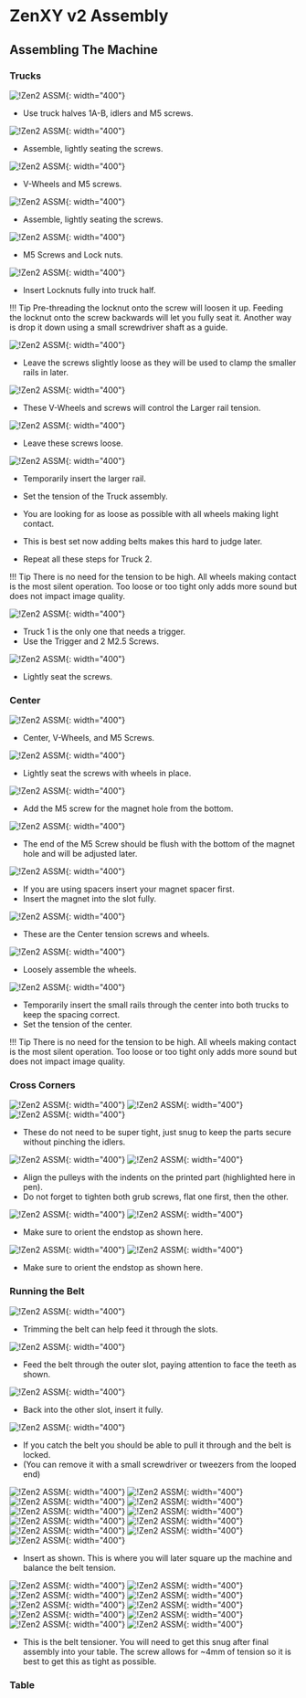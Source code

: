 # ZenXY v2 Assembly

## Assembling The Machine



### Trucks
![!Zen2 ASSM](https://www.v1engineering.com/wp-content/uploads/2021/04/PXL_20210406_224439148.jpg){: width="400"}

* Use truck halves 1A-B, idlers and M5 screws.

![!Zen2 ASSM](https://www.v1engineering.com/wp-content/uploads/2021/04/PXL_20210406_224701959-scaled.jpg ){: width="400"}

* Assemble, lightly seating the screws.

![!Zen2 ASSM](https://www.v1engineering.com/wp-content/uploads/2021/04/PXL_20210406_224741306-scaled.jpg){: width="400"}

* V-Wheels and M5 screws.

![!Zen2 ASSM](https://www.v1engineering.com/wp-content/uploads/2021/04/PXL_20210406_225039159-scaled.jpg){: width="400"}

* Assemble, lightly seating the screws.

![!Zen2 ASSM](https://www.v1engineering.com/wp-content/uploads/2021/04/PXL_20210406_225112714-scaled.jpg){: width="400"}

* M5 Screws and Lock nuts.

![!Zen2 ASSM](https://www.v1engineering.com/wp-content/uploads/2021/04/PXL_20210406_225156633-scaled.jpg){: width="400"}

* Insert Locknuts fully into truck half.

!!! Tip
    Pre-threading the locknut onto the screw will loosen it up. Feeding the locknut onto the screw backwards will let you fully seat it. Another way is drop it down using a small screwdriver shaft as a guide.

![!Zen2 ASSM](https://www.v1engineering.com/wp-content/uploads/2021/04/PXL_20210406_225403976.jpg){: width="400"}

* Leave the screws slightly loose as they will be used to clamp the smaller rails in later.

![!Zen2 ASSM](https://www.v1engineering.com/wp-content/uploads/2021/04/PXL_20210406_225942159-scaled.jpg){: width="400"}

* These V-Wheels and screws will control the Larger rail tension.

![!Zen2 ASSM](https://www.v1engineering.com/wp-content/uploads/2021/04/PXL_20210406_230101105.jpg){: width="400"}

* Leave these screws loose.

![!Zen2 ASSM](https://www.v1engineering.com/wp-content/uploads/2021/04/PXL_20210406_230249669.jpg){: width="400"}

* Temporarily insert the larger rail.
* Set the tension of the Truck assembly.
* You are looking for as loose as possible with all wheels making light contact.
* This is best set now adding belts makes this hard to judge later.

* Repeat all these steps for Truck 2.

!!! Tip
    There is no need for the tension to be high. All wheels making contact is the most silent operation. Too loose or too tight only adds more sound but does not impact image quality.

![!Zen2 ASSM](https://www.v1engineering.com/wp-content/uploads/2021/04/PXL_20210406_230833570-scaled.jpg){: width="400"}

* Truck 1 is the only one that needs a trigger.
* Use the Trigger and 2 M2.5 Screws.

![!Zen2 ASSM](https://www.v1engineering.com/wp-content/uploads/2021/04/PXL_20210406_231006786-scaled.jpg){: width="400"}

* Lightly seat the screws.

### Center

![!Zen2 ASSM](https://www.v1engineering.com/wp-content/uploads/2021/04/PXL_20210406_235011813-scaled.jpg){: width="400"}

* Center, V-Wheels, and M5 Screws.

![!Zen2 ASSM](https://www.v1engineering.com/wp-content/uploads/2021/04/PXL_20210406_235248360.jpg){: width="400"}

* Lightly seat the screws with wheels in place.

![!Zen2 ASSM](https://www.v1engineering.com/wp-content/uploads/2021/04/PXL_20210406_235316671-scaled.jpg){: width="400"}

* Add the M5 screw for the magnet hole from the bottom.

![!Zen2 ASSM](https://www.v1engineering.com/wp-content/uploads/2021/04/PXL_20210406_235351512.jpg){: width="400"}

* The end of the M5 Screw should be flush with the bottom of the magnet hole and will be adjusted later.

![!Zen2 ASSM](https://www.v1engineering.com/wp-content/uploads/2021/04/PXL_20210406_235439695.jpg){: width="400"}

* If you are using spacers insert your magnet spacer first.
* Insert the magnet into the slot fully.

![!Zen2 ASSM](https://www.v1engineering.com/wp-content/uploads/2021/04/PXL_20210406_235528481.jpg){: width="400"}

* These are the Center tension screws and wheels.

![!Zen2 ASSM](https://www.v1engineering.com/wp-content/uploads/2021/04/PXL_20210406_235646332.jpg){: width="400"}

* Loosely assemble the wheels.

![!Zen2 ASSM](https://www.v1engineering.com/wp-content/uploads/2021/04/PXL_20210406_235847970-scaled.jpg){: width="400"}

* Temporarily insert the small rails through the center into both trucks to keep the spacing correct. 
* Set the tension of the center.

!!! Tip
    There is no need for the tension to be high. All wheels making contact is the most silent operation. Too loose or too tight only adds more sound but does not impact image quality.

### Cross Corners

![!Zen2 ASSM](https://www.v1engineering.com/wp-content/uploads/2021/04/PXL_20210407_002813553-scaled.jpg){: width="400"}
![!Zen2 ASSM](https://www.v1engineering.com/wp-content/uploads/2021/04/PXL_20210407_002924097-scaled.jpg){: width="400"}
![!Zen2 ASSM](https://www.v1engineering.com/wp-content/uploads/2021/04/PXL_20210407_003222722.jpg){: width="400"}

* These do not need to be super tight, just snug to keep the parts secure without pinching the idlers.

![!Zen2 ASSM](https://www.v1engineering.com/wp-content/uploads/2021/04/PXL_20210407_004514393-scaled.jpg){: width="400"}
![!Zen2 ASSM](https://www.v1engineering.com/wp-content/uploads/2021/04/PXL_20210407_005007800.jpg){: width="400"}

* Align the pulleys with the indents on the printed part (highlighted here in pen).
* Do not forget to tighten both grub screws, flat one first, then the other.

![!Zen2 ASSM](https://www.v1engineering.com/wp-content/uploads/2021/04/PXL_20210407_005918591.jpg){: width="400"}
![!Zen2 ASSM](https://www.v1engineering.com/wp-content/uploads/2021/04/PXL_20210407_010700171-scaled.jpg){: width="400"}

* Make sure to orient the endstop as shown here.

![!Zen2 ASSM](https://www.v1engineering.com/wp-content/uploads/2021/04/PXL_20210407_010716293.jpg){: width="400"}
![!Zen2 ASSM](https://www.v1engineering.com/wp-content/uploads/2021/04/PXL_20210407_010930394.jpg){: width="400"}

* Make sure to orient the endstop as shown here.

### Running the Belt

![!Zen2 ASSM](https://www.v1engineering.com/wp-content/uploads/2021/04/PXL_20210407_011917500.jpg){: width="400"}

* Trimming the belt can help feed it through the slots.

![!Zen2 ASSM](https://www.v1engineering.com/wp-content/uploads/2021/04/PXL_20210407_011839038.jpg){: width="400"}

* Feed the belt through the outer slot, paying attention to face the teeth as shown.

![!Zen2 ASSM](https://www.v1engineering.com/wp-content/uploads/2021/04/PXL_20210407_012206353.jpg){: width="400"}

* Back into the other slot, insert it fully.


![!Zen2 ASSM](https://www.v1engineering.com/wp-content/uploads/2021/04/PXL_20210407_012419217-scaled.jpg){: width="400"}


* If you catch the belt you should be able to pull it through and the belt is locked.
* (You can remove it with a small screwdriver or tweezers from the looped end)

![!Zen2 ASSM](https://www.v1engineering.com/wp-content/uploads/2021/04/PXL_20210407_012641360-scaled.jpg){: width="400"}
![!Zen2 ASSM](https://www.v1engineering.com/wp-content/uploads/2021/04/PXL_20210407_013028804-scaled.jpg){: width="400"}
![!Zen2 ASSM](https://www.v1engineering.com/wp-content/uploads/2021/04/PXL_20210407_014034779-scaled.jpg){: width="400"}
![!Zen2 ASSM](https://www.v1engineering.com/wp-content/uploads/2021/04/PXL_20210407_014142606-scaled.jpg){: width="400"}
![!Zen2 ASSM](https://www.v1engineering.com/wp-content/uploads/2021/04/PXL_20210407_014216124-scaled.jpg){: width="400"}
![!Zen2 ASSM](https://www.v1engineering.com/wp-content/uploads/2021/04/PXL_20210407_014353407-scaled.jpg){: width="400"}
![!Zen2 ASSM](https://www.v1engineering.com/wp-content/uploads/2021/04/PXL_20210407_014540132-scaled.jpg){: width="400"}
![!Zen2 ASSM](https://www.v1engineering.com/wp-content/uploads/2021/04/PXL_20210407_014633720-scaled.jpg){: width="400"}
![!Zen2 ASSM](https://www.v1engineering.com/wp-content/uploads/2021/04/PXL_20210407_014809107-scaled.jpg){: width="400"}
![!Zen2 ASSM](https://www.v1engineering.com/wp-content/uploads/2021/04/PXL_20210407_014908579-scaled.jpg){: width="400"}
![!Zen2 ASSM](https://www.v1engineering.com/wp-content/uploads/2021/04/PXL_20210407_015217681-scaled.jpg){: width="400"}

* Insert as shown. This is where you will later square up the machine and balance the belt tension.

![!Zen2 ASSM](https://www.v1engineering.com/wp-content/uploads/2021/04/PXL_20210407_015249328-scaled.jpg){: width="400"}
![!Zen2 ASSM](https://www.v1engineering.com/wp-content/uploads/2021/04/PXL_20210407_015351021-scaled.jpg){: width="400"}
![!Zen2 ASSM](https://www.v1engineering.com/wp-content/uploads/2021/04/PXL_20210407_015450836-scaled.jpg){: width="400"}
![!Zen2 ASSM](https://www.v1engineering.com/wp-content/uploads/2021/04/PXL_20210407_015520994-scaled.jpg){: width="400"}
![!Zen2 ASSM](https://www.v1engineering.com/wp-content/uploads/2021/04/PXL_20210407_015614822-scaled.jpg){: width="400"}
![!Zen2 ASSM](https://www.v1engineering.com/wp-content/uploads/2021/04/PXL_20210407_015735517-scaled.jpg){: width="400"}
![!Zen2 ASSM](https://www.v1engineering.com/wp-content/uploads/2021/04/PXL_20210407_015825207-scaled.jpg){: width="400"}
![!Zen2 ASSM](https://www.v1engineering.com/wp-content/uploads/2021/04/PXL_20210407_015825207-scaled.jpg){: width="400"}
![!Zen2 ASSM](https://www.v1engineering.com/wp-content/uploads/2021/04/PXL_20210407_020122507-scaled.jpg){: width="400"}
![!Zen2 ASSM](https://www.v1engineering.com/wp-content/uploads/2021/04/PXL_20210407_020227707-scaled.jpg){: width="400"}

* This is the belt tensioner. You will need to get this snug after final assembly into your table. The screw allows for ~4mm of tension so it is best to get this as tight as possible.

### Table

